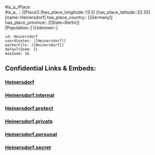 ﻿---
location: [52.55,13.5] 
mapzoom: [7,12] 
mapmarker: city 
type: City
tags:
- geo/City


SpocWebEntityId: 30855
isDeleted: false
confidential: public

---
#is_a_/Place  
#is_a_ :: [[Place]] 
[has_place_longitude::13.5] 
[has_place_latitude::52.55] 
[name::Heinersdorf] 
has_place_country:: [[Germany]]  
has_place_province:: [[State~Berlin]]  
[Population::] 
[Unknown::] 


```leaflet
id: Heinersdorf
coordinates: [[Heinersdorf]] 
markerFile: [[Heinersdorf]] 
defaultZoom: 11 
maxZoom: 18
```


## Confidential Links & Embeds: 

### [Heinersdorf](/_public/Earth/Continent/Europe/Europe~Central/Germany/Germany~West/State~Berlin/cities~Berlin/Heinersdorf.md) 

### [Heinersdorf.internal](/_internal/Earth/Continent/Europe/Europe~Central/Germany/Germany~West/State~Berlin/cities~Berlin/Heinersdorf.internal.md) 

### [Heinersdorf.protect](/_protect/Earth/Continent/Europe/Europe~Central/Germany/Germany~West/State~Berlin/cities~Berlin/Heinersdorf.protect.md) 

### [Heinersdorf.private](/_private/Earth/Continent/Europe/Europe~Central/Germany/Germany~West/State~Berlin/cities~Berlin/Heinersdorf.private.md) 

### [Heinersdorf.personal](/_personal/Earth/Continent/Europe/Europe~Central/Germany/Germany~West/State~Berlin/cities~Berlin/Heinersdorf.personal.md) 

### [Heinersdorf.secret](/_secret/Earth/Continent/Europe/Europe~Central/Germany/Germany~West/State~Berlin/cities~Berlin/Heinersdorf.secret.md) 
